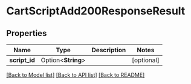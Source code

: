 # CartScriptAdd200ResponseResult

## Properties

Name | Type | Description | Notes
------------ | ------------- | ------------- | -------------
**script_id** | Option<**String**> |  | [optional]

[[Back to Model list]](../README.md#documentation-for-models) [[Back to API list]](../README.md#documentation-for-api-endpoints) [[Back to README]](../README.md)


